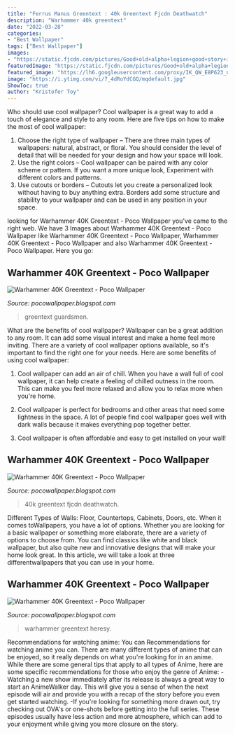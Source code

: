 ```yaml
---
title: "Ferrus Manus Greentext : 40k Greentext Fjcdn Deathwatch"
description: "Warhammer 40k greentext"
date: "2022-03-28"
categories:
- "Best Wallpaper"
tags: ["Best Wallpaper"]
images:
- "https://static.fjcdn.com/pictures/Good+old+alpha+legion+good+story+i+found+that+i_3c27b8_4798617.png"
featuredImage: "https://static.fjcdn.com/pictures/Good+old+alpha+legion+good+story+i+found+that+i_3c27b8_4798617.png"
featured_image: "https://lh6.googleusercontent.com/proxy/IK_QW_E8P623_nQGwVloMT9LHzKTJkpYWpsITIQ8a9Vjn453OCAMoU6ayEBM9fWLh0JqD41Sh_Dnp7121GuwZsLZZByoTdc7VHlcIrK9XA=s0-d"
image: "https://i.ytimg.com/vi/7_4dRoYdCGQ/mqdefault.jpg"
ShowToc: true
author: "Kristofer Toy"
---
```



Who should use cool wallpaper?
Cool wallpaper is a great way to add a touch of elegance and style to any room. Here are five tips on how to make the most of cool wallpaper: 
1) Choose the right type of wallpaper – There are three main types of wallpapers: natural, abstract, or floral. You should consider the level of detail that will be needed for your design and how your space will look. 
2) Use the right colors – Cool wallpaper can be paired with any color scheme or pattern. If you want a more unique look, Experiment with different colors and patterns. 
3) Use cutouts or borders – Cutouts let you create a personalized look without having to buy anything extra. Borders add some structure and stability to your wallpaper and can be used in any position in your space.

	

		
looking for Warhammer 40K Greentext - Poco Wallpaper you've came to the right web. We have 3 Images about Warhammer 40K Greentext - Poco Wallpaper like Warhammer 40K Greentext - Poco Wallpaper, Warhammer 40K Greentext - Poco Wallpaper and also Warhammer 40K Greentext - Poco Wallpaper. Here you go:
		
    
## Warhammer 40K Greentext - Poco Wallpaper

<img loading=lazy src="https://lh6.googleusercontent.com/proxy/IK_QW_E8P623_nQGwVloMT9LHzKTJkpYWpsITIQ8a9Vjn453OCAMoU6ayEBM9fWLh0JqD41Sh_Dnp7121GuwZsLZZByoTdc7VHlcIrK9XA=s0-d" onerror="this.onerror=null;this.src='https://tse2.mm.bing.net/th?id=OIP.lI9PsIAkmDejhKjj9C2H5wHaGB&amp;pid=15.1';" alt="Warhammer 40K Greentext - Poco Wallpaper">

_Source: pocowallpaper.blogspot.com_

>greentext guardsmen. 

	

What are the benefits of cool wallpaper?
Wallpaper can be a great addition to any room. It can add some visual interest and make a home feel more inviting. There are a variety of cool wallpaper options available, so it's important to find the right one for your needs. Here are some benefits of using cool wallpaper: 
1. Cool wallpaper can add an air of chill. When you have a wall full of cool wallpaper, it can help create a feeling of chilled outness in the room. This can make you feel more relaxed and allow you to relax more when you're home. 

2. Cool wallpaper is perfect for bedrooms and other areas that need some lightness in the space. A lot of people find cool wallpaper goes well with dark walls because it makes everything pop together better. 

3. Cool wallpaper is often affordable and easy to get installed on your wall!

    
## Warhammer 40K Greentext - Poco Wallpaper

<img loading=lazy src="https://static.fjcdn.com/pictures/Good+old+alpha+legion+good+story+i+found+that+i_3c27b8_4798617.png" onerror="this.onerror=null;this.src='https://tse2.mm.bing.net/th?id=OIP.cYNyE4oY9z1NCnY9MCfABQHaDL&amp;pid=15.1';" alt="Warhammer 40K Greentext - Poco Wallpaper">

_Source: pocowallpaper.blogspot.com_

>40k greentext fjcdn deathwatch. 

	

Different Types of Walls: Floor, Countertops, Cabinets, Doors, etc.
When it comes toWallpapers, you have a lot of options. Whether you are looking for a basic wallpaper or something more elaborate, there are a variety of options to choose from. You can find classics like white and black wallpaper, but also quite new and innovative designs that will make your home look great. In this article, we will take a look at three differentwallpapers that you can use in your home.

    
## Warhammer 40K Greentext - Poco Wallpaper

<img loading=lazy src="https://i.ytimg.com/vi/7_4dRoYdCGQ/mqdefault.jpg" onerror="this.onerror=null;this.src='https://tse2.mm.bing.net/th?id=OIP.h3qlZeMFN9kiS386g1q9RAAAAA&amp;pid=15.1';" alt="Warhammer 40K Greentext - Poco Wallpaper">

_Source: pocowallpaper.blogspot.com_

>warhammer greentext heresy. 

	

Recommendations for watching anime: You can
Recommendations for watching anime you can. There are many different types of anime that can be enjoyed, so it really depends on what you're looking for in an anime. While there are some general tips that apply to all types of Anime, here are some specific recommendations for those who enjoy the genre of Anime: 
-Watching a new show immediately after its release is always a great way to start an AnimeWalker day. This will give you a sense of when the next episode will air and provide you with a recap of the story before you even get started watching. 
-If you're looking for something more drawn out, try checking out OVA's or one-shots before getting into the full series. These episodes usually have less action and more atmosphere, which can add to your enjoyment while giving you more closure on the story.

